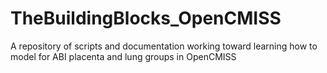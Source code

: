 # TheBuildingBlocks_OpenCMISS
A repository of scripts and documentation working toward learning how to model for ABI placenta and lung groups in OpenCMISS
